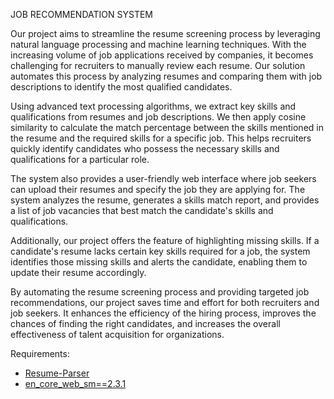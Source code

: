 JOB RECOMMENDATION SYSTEM

Our project aims to streamline the resume screening process by leveraging natural language processing and machine learning techniques. With the increasing volume of job applications received by companies, it becomes challenging for recruiters to manually review each resume. Our solution automates this process by analyzing resumes and comparing them with job descriptions to identify the most qualified candidates.

Using advanced text processing algorithms, we extract key skills and qualifications from resumes and job descriptions. We then apply cosine similarity to calculate the match percentage between the skills mentioned in the resume and the required skills for a specific job. This helps recruiters quickly identify candidates who possess the necessary skills and qualifications for a particular role.

The system also provides a user-friendly web interface where job seekers can upload their resumes and specify the job they are applying for. The system analyzes the resume, generates a skills match report, and provides a list of job vacancies that best match the candidate's skills and qualifications.

Additionally, our project offers the feature of highlighting missing skills. If a candidate's resume lacks certain key skills required for a job, the system identifies those missing skills and alerts the candidate, enabling them to update their resume accordingly.

By automating the resume screening process and providing targeted job recommendations, our project saves time and effort for both recruiters and job seekers. It enhances the efficiency of the hiring process, improves the chances of finding the right candidates, and increases the overall effectiveness of talent acquisition for organizations.

Requirements:
- [Resume-Parser](https://pypi.org/project/resume-parser/)
- [en_core_web_sm==2.3.1](https://github.com/explosion/spacy-models/releases/download/en_core_web_sm-2.3.1/en_core_web_sm-2.3.1.tar.gz)
